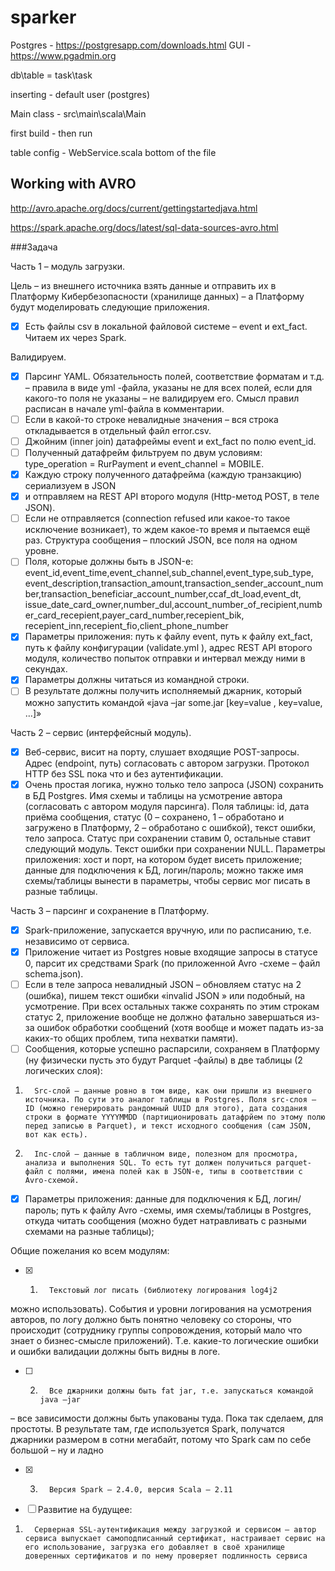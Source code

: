 # sparker
Postgres - https://postgresapp.com/downloads.html
GUI - https://www.pgadmin.org

db\table = task\task

inserting - default user (postgres)

Main class - src\main\scala\Main 

first build - then run

table config - WebService.scala bottom of the file

## Working with AVRO

http://avro.apache.org/docs/current/gettingstartedjava.html

https://spark.apache.org/docs/latest/sql-data-sources-avro.html



###Задача

Часть 1 – модуль загрузки.

Цель – из внешнего источника взять данные и отправить их в Платформу Кибербезопасности (хранилище данных) – а Платформу
  будут моделировать следующие приложения.
  
- [x] Есть файлы csv в локальной файловой системе – event и ext_fact.
Читаем их через Spark.

Валидируем.
 - [x] Парсинг YAML. Обязательность полей, соответствие форматам и т.д. – правила в виде yml
 -файла, указаны не для всех полей, если для какого-то поля не указаны – не валидируем его. Смысл правил расписан в начале yml-файла в комментарии.
 - [ ] Если в какой-то строке невалидные значения – вся строка откладывается в отдельный файл error.csv.
 - [ ] Джойним (inner join) датафреймы event и ext_fact по полю event_id.
 - [ ] Полученный датафрейм фильтруем по двум условиям: type_operation = RurPayment и event_channel = MOBILE.
 - [x] Каждую строку полученного датафрейма (каждую транзакцию) сериализуем в JSON
 - [x] и отправляем на REST API второго модуля (Http-метод POST, в теле JSON).
 - [ ] Если не отправляется (connection refused
  или какое-то такое исключение возникает), то ждем какое-то время и пытаемся ещё раз. Структура сообщения – плоский JSON, все поля на одном уровне.
 - [ ] Поля, которые должны быть в JSON-е: event_id,event_time,event_channel,sub_channel,event_type,sub_type,
 event_description,transaction_amount,transaction_sender_account_number,transaction_beneficiar_account_number,ccaf_dt_load,event_dt,
 issue_date_card_owner,number_dul,account_number_of_recipient,number_card_recepient,payer_card_number,recepient_bik,
 recepient_inn,recepient_fio,client_phone_number
 - [x] Параметры приложения: путь к файлу event, путь к файлу ext_fact, путь к файлу конфигурации (validate.yml
 ), адрес REST API второго модуля, количество попыток отправки и интервал между ними в секундах.
 - [x] Параметры должны читаться из командной строки.
 - [ ] В результате должны получить исполняемый джарник, который можно запустить командой «java –jar some.jar [key=value
 , key=value, …]»

Часть 2 – сервис (интерфейсный модуль).
- [x] Веб-сервис, висит на порту, слушает входящие POST-запросы. Адрес (endpoint, путь) согласовать с автором загрузки.
 Протокол HTTP без SSL пока что и без аутентификации.
- [x] Очень простая логика, нужно только тело запроса (JSON) сохранить в БД Postgres. Имя схемы и таблицы на усмотрение
  автора (согласовать с автором модуля парсинга). Поля таблицы: id, дата приёма сообщения, статус (0 – сохранено, 1 –
  обработано и загружено в Платформу, 2 – обработано с ошибкой), текст ошибки, тело запроса. Статус при сохранении
  ставим 0, остальные ставит следующий модуль. Текст ошибки при сохранении NULL.
Параметры приложения: хост и порт, на котором будет висеть приложение; данные для подключения к БД, логин/пароль; можно
  также имя схемы/таблицы вынести в параметры, чтобы сервис мог писать в разные таблицы.

Часть 3 – парсинг и сохранение в Платформу.
- [x] Spark-приложение, запускается вручную, или по расписанию, т.е. независимо от сервиса.
- [x] Приложение читает из Postgres новые входящие запросы в статусе 0, парсит их средствами Spark (по приложенной Avro
-схеме – файл schema.json).
- [ ] Если в теле запроса невалидный JSON – обновляем статус на 2 (ошибка), пишем текст ошибки «invalid JSON
» или подобный, на усмотрение. При всех остальных также сохранять по этим строкам статус 2, приложение вообще не должно фатально завершаться из-за ошибок обработки сообщений (хотя вообще и может падать из-за каких-то общих проблем, типа нехватки памяти).
- [ ] Сообщения, которые успешно распарсили, сохраняем в Платформу (ну физически пусть это будут Parquet
-файлы) в две таблицы (2 логических слоя):
1.       Src-слой – данные ровно в том виде, как они пришли из внешнего источника. По сути это аналог таблицы в Postgres. Поля src-слоя – ID (можно генерировать рандомный UUID для этого), дата создания строки в формате YYYYMMDD (партиционировать датафрйем по этому полю перед записью в Parquet), и текст исходного сообщения (сам JSON, вот как есть).
2.       Inc-слой – данные в табличном виде, полезном для просмотра, анализа и выполнения SQL. То есть тут должен получиться parquet-файл с полями, имена полей как в JSON-е, типы в соответствии с Avro-схемой.
- [x] Параметры приложения: данные для подключения к БД, логин/пароль; путь к файлу Avro
-схемы, имя схемы/таблицы в Postgres, откуда читать сообщения (можно будет натравливать с разными схемами на разные таблицы);

Общие пожелания ко всем модулям:
- [x] 1.       Текстовый лог писать (библиотеку логирования log4j2
 можно использовать). События и уровни логирования на усмотрения авторов, по логу должно быть понятно человеку со стороны, что происходит (сотруднику группы сопровождения, который мало что знает о бизнес-смысле приложений). Т.е. какие-то логические ошибки и ошибки валидации должны быть видны в логе.
- [ ] 2.       Все джарники должны быть fat jar, т.е. запускаться командой java –jar
 – все зависимости должны быть упакованы туда. Пока так сделаем, для простоты. В результате там, где используется Spark, получатся джарники размером в сотни мегабайт, потому что Spark сам по себе большой – ну и ладно
- [x] 3.       Версия Spark – 2.4.0, версия Scala – 2.11

- [ ] Развитие на будущее:
1.       Серверная SSL-аутентификация между загрузкой и сервисом – автор сервиса выпускает самоподписанный сертификат, настраивает сервис на его использование, загрузка его добавляет в своё хранилище доверенных сертификатов и по нему проверяет подлинность сервиса
